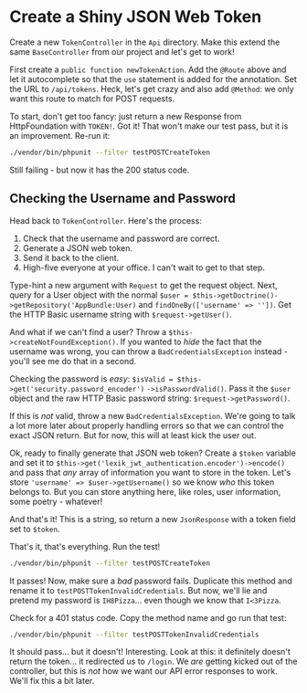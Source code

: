 # Create a Shiny JSON Web Token

Create a new `TokenController` in the `Api` directory. Make this extend the same
`BaseController` from our project and let's get to work!

First create a `public function newTokenAction`. Add the `@Route` above and let it
autocomplete so that the `use` statement is added for the annotation. Set the URL
to `/api/tokens`. Heck, let's get crazy and also add `@Method`: we only want this
route to match for POST requests.

To start, don't get too fancy: just return a new Response from HttpFoundation with
`TOKEN!`. Got it! That won't make our test pass, but it is an improvement. Re-run
it:

```bash
./vendor/bin/phpunit --filter testPOSTCreateToken
```

Still failing - but now it has the 200 status code.

## Checking the Username and Password

Head back to `TokenController`. Here's the process:

1. Check that the username and password are correct.
2. Generate a JSON web token.
3. Send it back to the client.
4. High-five everyone at your office. I can't wait to get to that step.

Type-hint a new argument with `Request` to get the request object. Next, query for
a User object with the normal `$user = $this->getDoctrine()->getRepository('AppBundle:User)`
and `findOneBy(['username' => ''])`. Get the HTTP Basic username string with `$request->getUser()`.

And what if we can't find a user? Throw a `$this->createNotFoundException()`. If
you wanted to *hide* the fact that the username was wrong, you can throw a `BadCredentialsException`
instead - you'll see me do that in a second.

Checking the password is *easy*: `$isValid = $this->get('security.password_encoder')`
`->isPasswordValid()`. Pass it the `$user` object and the raw HTTP Basic password
string: `$request->getPassword()`.

If this is *not* valid, throw a new `BadCredentialsException`. We're going to talk
a lot more later about properly handling errors so that we can control the exact
JSON return. But for now, this will at least kick the user out.

Ok, ready to finally generate that JSON web token? Create a `$token` variable and
set it to `$this->get('lexik_jwt_authentication.encoder')->encode()` and pass that
*any* array of information you want to store in the token. Let's store
`'username' => $user->getUsername()` so we know *who* this token belongs to. But
you can store anything here, like roles, user information, some poetry - whatever!

And that's it! This is a string, so return a new `JsonResponse` with a token field
set to `$token`.

That's it, that's everything. Run the test!

```bash
./vendor/bin/phpunit --filter testPOSTCreateToken
```

It passes! Now, make sure a *bad* password fails. Duplicate this method and rename
it to `testPOSTTokenInvalidCredentials`. But now, we'll lie and pretend my password
is `IH8Pizza`... even though we know that `I<3Pizza`.

Check for a 401 status code. Copy the method name and go run that test:

```bash
./vendor/bin/phpunit --filter testPOSTTokenInvalidCredentials
```

It should pass... but it doesn't! Interesting. Look at this: it definitely doesn't
return the token... it redirected us to `/login`. We *are* getting kicked out of
the controller, but this is *not* how we want our API error responses to work.
We'll fix this a bit later.
